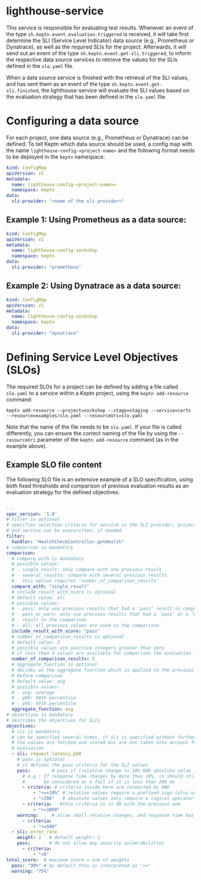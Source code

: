 # lighthouse-service

This service is responsible for evaluating test results.
Whenever an event of the type `sh.keptn.event.evaluation.triggered` is received,
it will take first determine the SLI (Service Level Indicator) data source (e.g., Prometheus or Dynatrace),
as well as the required SLIs for the project. Afterwards, it will send out an event of the type `sh.keptn.event.get-sli.triggered`, to inform
the respective data source services to retrieve the values for the SLIs defined in the `slo.yaml` file.

When a data source service is finished with the retrieval of the SLI values, and has sent them as an event of the type `sh.keptn.event.get-sli.finished`,
the lighthouse-service will evaluate the SLI values based on the evaluation strategy that has been defined in the  `slo.yaml` file.

# Configuring a data source
For each project, one data source (e.g., Prometheus or Dynatrace) can be defined. To tell Keptn which data source should be used,
a config map with the name `lighthouse-config-<project-name>` and the following format
needs to be deployed in the `keptn` namespace:

```yaml
kind: ConfigMap
apiVersion: v1
metadata:
  name: lighthouse-config-<project-name>>
  namespace: keptn
data:
  sli-provider: "<name of the sli provider>"
```

## Example 1: Using Prometheus as a data source:
```yaml
kind: ConfigMap
apiVersion: v1
metadata:
  name: lighthouse-config-sockshop
  namespace: keptn
data:
  sli-provider: "prometheus"
```

## Example 2: Using Dynatrace as a data source:
```yaml
kind: ConfigMap
apiVersion: v1
metadata:
  name: lighthouse-config-sockshop
  namespace: keptn
data:
  sli-provider: "dynatrace"
```

# Defining Service Level Objectives (SLOs)

The required SLOs for a project can be defined by adding a file called `slo.yaml` to a service within a Keptn project, using the `keptn add-resource` command:

```
keptn add-resource --project=sockshop --stage=staging --service=carts --resource=examples/slo.yaml --resourceUri=slo.yaml
```

Note that the name of the file needs to be `slo.yaml`. If your file is called differently, you can ensure the correct naming of the
file by using the `--resourceUri` parameter of the `keptn add-resource` command (as in the example above).

## Example SLO file content

The following SLO file is an extensive example of a SLO specification, using both fixed thresholds and comparison of previous evaluation results
as an evaluation strategy for the defined objectives:

```yaml

---
spec_version: '1.0'
# filter is optional
# specifies selection criteria for service in the SLI provider; project, stage,
# and service can be overwritten, if needed
filter:
  handler: "HealthCheckController.getHealth"
# comparison is mandatory
comparison:
  # compare_with is mandatory
  # possible values:
  # - single_result: only compare with one previous result
  # - several_results: compare with several previous results
  #   this option requires ‘number_of_comparison_results’
  compare_with: "single_result"
  # include_result_with_score is optional
  # default value: all
  # possible values:
  # - pass: only use previous results that had a ‘pass’ result in comparison
  # - pass_or_warn: only use previous results that had a ‘pass’ or a ‘warning’
  #   result in the comparison
  # - all: all previous values are used in the comparison
  include_result_with_score: "pass"
  # number_of_comparison_results is optional
  # default value: 3
  # possible values are positive integers greater than zero
  # if less than 3 values are available for comparison the evaluation fails
  number_of_comparison_results: 3
  # aggregate_function is optional
  # decides on the aggregate function which is applied to the previous results
  # before comparison
  # default value: avg
  # possible values:
  # - avg: average
  # - p90: 90th percentile
  # - p95: 95th percentile
  aggregate_function: avg
# objectives is mandatory
# describes the objectives for SLIs
objectives:
  # sli is mandatory
  # can be specified several times, if sli is specified without further attributes
  # the values are fetched and stored but are not taken into account for the
  # evaluation
  - sli: request_latency_p50
    # pass is optional
    # it defines the pass criteria for the SLI values
    pass:        # pass if (relative change <= 10% AND absolute value is < 200)
      # e.g.: If response time changes by more than 10%, it should still
      #       be considered as a fail if it is less than 200 ms 
      - criteria: # criteria inside here are connected by AND
          - "<=+10%" # relative values require a prefixed sign (plus or minus)
          - "<200"   # absolute values only require a logical operator
      - criteria:   #this criteria is in OR with the previous one
          - "<=1000"  
    warning:     # allow small relative changes, and response time has to be < 500 ms
      - criteria:  
          - "<=500"
  - sli: error_rate
    weight: 2   # default weight: 1
    pass:       # do not allow any security vulnerabilities
      - criteria:
          - "=0"
total_score:  # maximum score = sum of weights
  pass: "90%" # by default this is interpreted as ">="
  warning: "75%"
```
